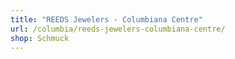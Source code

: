 ```yaml
---
title: "REEDS Jewelers - Columbiana Centre"
url: /columbia/reeds-jewelers-columbiana-centre/
shop: Schmuck
---
```

